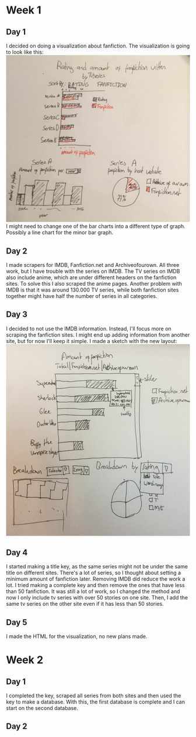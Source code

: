 # Week 1
## Day 1
I decided on doing a visualization about fanfiction.
The visualization is going to look like this:
![](doc/Sketch.jpg)
I might need to change one of the bar charts into a different type of graph.
Possibly a line chart for the minor bar graph.

## Day 2
I made scrapers for IMDB, Fanfiction.net and Archiveofourown. All three work, but I have trouble with the series on IMDB.
The TV series on IMDB also include anime, which are under different headers on the fanfiction sites. To solve this I also scraped the anime pages.
Another problem with IMDB is that it was around 130.000 TV series, while both fanfiction sites together might have half the number of series in all categories.

## Day 3
I decided to not use the IMDB information. Instead, I'll focus more on scraping the fanfiction sites. I might end up adding information from another site, but for now I'll keep it simple.
I made a sketch with the new layout: 
![](doc/Sketch2.jpg)

## Day 4
I started making a title key, as the same series might not be under the same title on different sites. There's a lot of series, so I thought about setting a minimum amount of fanfiction later. Removing IMDB did reduce the work a lot.
I tried making a complete key and then remove the ones that have less than 50 fanfiction. It was still a lot of work, so I changed the method and now I only include tv series with over 50 stories on one site.
Then, I add the same tv series on the other site even if it has less than 50 stories.

## Day 5
I made the HTML for the visualization, no new plans made.

# Week 2

## Day 1
I completed the key, scraped all series from both sites and then used the key to make a database. With this, the first database is complete and I can start on the second database.

## Day 2

